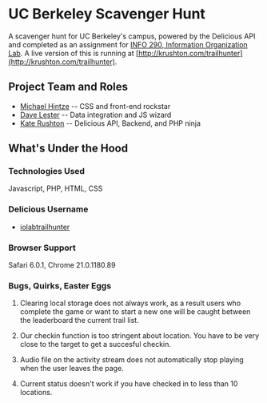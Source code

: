 UC Berkeley Scavenger Hunt
=====================

A scavenger hunt for UC Berkeley's campus, powered by the Delicious API and completed as an assignment for [INFO 290, Information Organization Lab](http://courses.ischool.berkeley.edu/i290-iol/f12/). A live version of this is running at [http://krushton.com/trailhunter](http://krushton.com/trailhunter).

## Project Team and Roles
* [Michael Hintze](http://michaelhintze.com) -- CSS and front-end rockstar
* [Dave Lester](http://davelester.org) -- Data integration and JS wizard
* [Kate Rushton](http://krushton.com) -- Delicious API, Backend, and PHP ninja

## What's Under the Hood

### Technologies Used
Javascript, PHP, HTML, CSS

### Delicious Username
 * [iolabtrailhunter](http://www.delicious.com/iolabtrailhunter)

### Browser Support
Safari 6.0.1, Chrome 21.0.1180.89

### Bugs, Quirks, Easter Eggs
1. Clearing local storage does not always work, as a result users who complete the game or want to start a new one will be caught between the leaderboard the current trail list. 

2. Our checkin function is too stringent about location. You have to be very close to the target to get a succesful checkin. 

3. Audio file on the activity stream does not automatically stop playing when the user leaves the page.

4. Current status doesn't work if you have checked in to less than 10 locations.